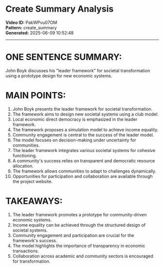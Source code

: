 # Create Summary Analysis

**Video ID:** PakWPvu07OM  
**Pattern:** create_summary  
**Generated:** 2025-06-09 10:52:48  

---

# ONE SENTENCE SUMMARY:
John Boyk discusses his "leader framework" for societal transformation using a prototype design for new economic systems.

# MAIN POINTS:
1. John Boyk presents the leader framework for societal transformation.
2. The framework aims to design new societal systems using a club model.
3. Local economic direct democracy is emphasized in the leader framework.
4. The framework proposes a simulation model to achieve income equality.
5. Community engagement is central to the success of the leader model.
6. The model focuses on decision-making under uncertainty for communities.
7. The leader framework integrates various societal systems for cohesive functioning.
8. A community's success relies on transparent and democratic resource allocation.
9. The framework allows communities to adapt to challenges dynamically.
10. Opportunities for participation and collaboration are available through the project website.

# TAKEAWAYS:
1. The leader framework promotes a prototype for community-driven economic systems.
2. Income equality can be achieved through the structured design of societal systems.
3. Community engagement and participation are crucial for the framework's success.
4. The model highlights the importance of transparency in economic transactions.
5. Collaboration across academic and community sectors is encouraged for transformation.